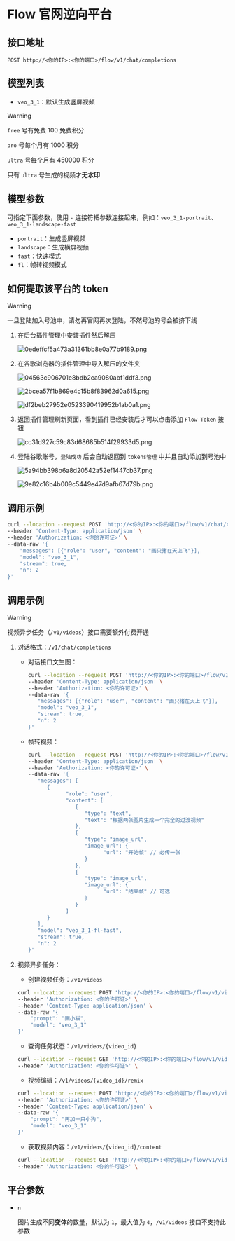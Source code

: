 # Flow 官网逆向平台

## 接口地址

```curl
POST http://<你的IP>:<你的端口>/flow/v1/chat/completions
```

## 模型列表

- `veo_3_1`：默认生成竖屏视频

> [!WARNING]
>
> `free` 号有免费 100 免费积分
>
> `pro` 号每个月有 1000 积分
>
> `ultra` 号每个月有 450000 积分
>
> 只有 `ultra` 号生成的视频才**无水印**

## 模型参数

可指定下面参数，使用 `-` 连接符把参数连接起来，例如：`veo_3_1-portrait`、`veo_3_1-landscape-fast`

- `portrait`：生成竖屏视频
- `landscape`：生成横屏视频
- `fast`：快速模式
- `fl`：帧转视频模式

## 如何提取该平台的 token

> [!WARNING]
>
> 一旦登陆加入号池中，请勿再官网再次登陆，不然号池的号会被挤下线

1. 在后台插件管理中安装插件然后解压

   ![0edeffcf5a473a31361bb8e0a77b9189.png](/0edeffcf5a473a31361bb8e0a77b9189.png)

2. 在谷歌浏览器的插件管理中导入解压的文件夹

   ![04563c906701e8bdb2ca9080abf1ddf3.png](/04563c906701e8bdb2ca9080abf1ddf3.png)

   ![2bcea57f1b869e4c15b8f83962d0a615.png](/2bcea57f1b869e4c15b8f83962d0a615.png)

   ![df2beb27952e0523390419952b1ab0a1.png](/df2beb27952e0523390419952b1ab0a1.png)

3. 返回插件管理刷新页面，看到插件已经安装后才可以点击添加 `Flow Token` 按钮

   ![cc31d927c59c83d68685b514f29933d5.png](/cc31d927c59c83d68685b514f29933d5.png)

4. 登陆谷歌账号，`登陆成功` 后会自动返回到 `tokens管理` 中并且自动添加到号池中

   ![5a94bb398b6a8d20542a52ef1447cb37.png](/5a94bb398b6a8d20542a52ef1447cb37.png)

   ![9e82c16b4b009c5449e47d9afb67d79b.png](/9e82c16b4b009c5449e47d9afb67d79b.png)

## 调用示例

```bash
curl --location --request POST 'http://<你的IP>:<你的端口>/flow/v1/chat/completions' \
--header 'Content-Type: application/json' \
--header 'Authorization: <你的许可证>' \
--data-raw '{
    "messages": [{"role": "user", "content": "画只猪在天上飞"}],
    "model": "veo_3_1",
    "stream": true,
    "n": 2
}'
```

## 调用示例

> [!WARNING]
>
> 视频异步任务（`/v1/videos`）接口需要额外付费开通

1. 对话格式：`/v1/chat/completions`

   - 对话接口文生图：

     ```bash
     curl --location --request POST 'http://<你的IP>:<你的端口>/flow/v1/chat/completions' \
     --header 'Content-Type: application/json' \
     --header 'Authorization: <你的许可证>' \
     --data-raw '{
        "messages": [{"role": "user", "content": "画只猪在天上飞"}],
        "model": "veo_3_1",
        "stream": true,
        "n": 2
     }'
     ```

   - 帧转视频：

     ```bash
     curl --location --request POST 'http://<你的IP>:<你的端口>/flow/v1/chat/completions' \
     --header 'Content-Type: application/json' \
     --header 'Authorization: <你的许可证>' \
     --data-raw '{
        "messages": [
           {
                 "role": "user",
                 "content": [
                    {
                       "type": "text",
                       "text": "根据两张图片生成一个完全的过渡视频"
                    },
                    {
                       "type": "image_url",
                       "image_url": {
                             "url": "开始帧" // 必传一张
                       }
                    },
                    {
                       "type": "image_url",
                       "image_url": {
                             "url": "结束帧" // 可选
                       }
                    }
                 ]
           }
        ],
        "model": "veo_3_1-fl-fast",
        "stream": true,
        "n": 2
     }'
     ```

2. 视频异步任务：

   - 创建视频任务：`/v1/videos`

   ```bash
   curl --location --request POST 'http://<你的IP>:<你的端口>/flow/v1/videos' \
   --header 'Authorization: <你的许可证>' \
   --header 'Content-Type: application/json' \
   --data-raw '{
       "prompt": "画小猫",
       "model": "veo_3_1"
   }'
   ```

   - 查询任务状态：`/v1/videos/{video_id}`

   ```bash
   curl --location --request GET 'http://<你的IP>:<你的端口>/flow/v1/videos/{video_id}' \
   --header 'Authorization: <你的许可证>' \
   ```

   - 视频编辑：`/v1/videos/{video_id}/remix`

   ```bash
   curl --location --request POST 'http://<你的IP>:<你的端口>/flow/v1/videos/{video_id}/remix' \
   --header 'Authorization: <你的许可证>' \
   --header 'Content-Type: application/json' \
   --data-raw '{
       "prompt": "再加一只小狗",
       "model": "veo_3_1"
   }'
   ```

   - 获取视频内容：`/v1/videos/{video_id}/content`

   ```bash
   curl --location --request GET 'http://<你的IP>:<你的端口>/flow/v1/videos/{video_id}/content' \
   --header 'Authorization: <你的许可证>' \
   ```

## 平台参数

- `n`

  图片生成不同**变体**的数量，默认为 `1`，最大值为 `4`，`/v1/videos` 接口不支持此参数
